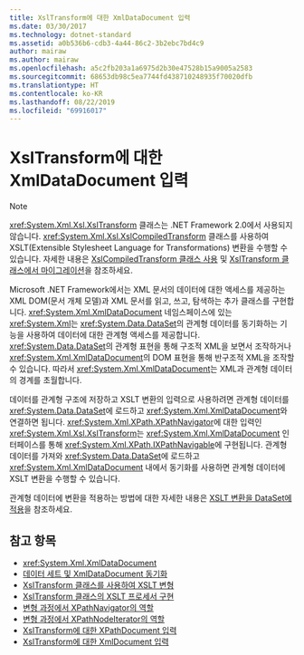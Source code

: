 ```yaml
---
title: XslTransform에 대한 XmlDataDocument 입력
ms.date: 03/30/2017
ms.technology: dotnet-standard
ms.assetid: a0b536b6-cdb3-4a44-86c2-3b2ebc7bd4c9
author: mairaw
ms.author: mairaw
ms.openlocfilehash: a5c2fb203a1a6975d2b30e47528b15a9005a2583
ms.sourcegitcommit: 68653db98c5ea7744fd438710248935f70020dfb
ms.translationtype: HT
ms.contentlocale: ko-KR
ms.lasthandoff: 08/22/2019
ms.locfileid: "69916017"
---
```

# <a name="xmldatadocument-input-to-xsltransform"></a>XslTransform에 대한 XmlDataDocument 입력
> [!NOTE]
> <xref:System.Xml.Xsl.XslTransform> 클래스는 .NET Framework 2.0에서 사용되지 않습니다. <xref:System.Xml.Xsl.XslCompiledTransform> 클래스를 사용하여 XSLT(Extensible Stylesheet Language for Transformations) 변환을 수행할 수 있습니다. 자세한 내용은 [XslCompiledTransform 클래스 사용](../../../../docs/standard/data/xml/using-the-xslcompiledtransform-class.md) 및 [XslTransform 클래스에서 마이그레이션](../../../../docs/standard/data/xml/migrating-from-the-xsltransform-class.md)을 참조하세요.  
  
 Microsoft .NET Framework에서는 XML 문서의 데이터에 대한 액세스를 제공하는 XML DOM(문서 개체 모델)과 XML 문서를 읽고, 쓰고, 탐색하는 추가 클래스를 구현합니다. <xref:System.Xml.XmlDataDocument> 네임스페이스에 있는 <xref:System.Xml>는 <xref:System.Data.DataSet>의 관계형 데이터를 동기화하는 기능을 사용하여 데이터에 대한 관계형 액세스를 제공합니다. <xref:System.Data.DataSet>의 관계형 표현을 통해 구조적 XML을 보면서 조작하거나 <xref:System.Xml.XmlDataDocument>의 DOM 표현을 통해 반구조적 XML을 조작할 수 있습니다. 따라서 <xref:System.Xml.XmlDataDocument>는 XML과 관계형 데이터의 경계를 초월합니다.  
  
 데이터를 관계형 구조에 저장하고 XSLT 변환의 입력으로 사용하려면 관계형 데이터를 <xref:System.Data.DataSet>에 로드하고 <xref:System.Xml.XmlDataDocument>와 연결하면 됩니다. <xref:System.Xml.XPath.XPathNavigator>에 대한 입력인 <xref:System.Xml.Xsl.XslTransform>는 <xref:System.Xml.XmlDataDocument> 인터페이스를 통해 <xref:System.Xml.XPath.IXPathNavigable>에 구현됩니다. 관계형 데이터를 가져와 <xref:System.Data.DataSet>에 로드하고 <xref:System.Xml.XmlDataDocument> 내에서 동기화를 사용하면 관계형 데이터에 XSLT 변환을 수행할 수 있습니다.  
  
 관계형 데이터에 변환을 적용하는 방법에 대한 자세한 내용은 [XSLT 변환을 DataSet에 적용](../../../../docs/framework/data/adonet/dataset-datatable-dataview/applying-an-xslt-transform-to-a-dataset.md)을 참조하세요.  
  
## <a name="see-also"></a>참고 항목

- <xref:System.Xml.XmlDataDocument>
- [데이터 세트 및 XmlDataDocument 동기화](../../../../docs/framework/data/adonet/dataset-datatable-dataview/dataset-and-xmldatadocument-synchronization.md)
- [XslTransform 클래스를 사용하여 XSLT 변형](../../../../docs/standard/data/xml/xslt-transformations-with-the-xsltransform-class.md)
- [XslTransform 클래스의 XSLT 프로세서 구현](../../../../docs/standard/data/xml/xsltransform-class-implements-the-xslt-processor.md)
- [변형 과정에서 XPathNavigator의 역할](../../../../docs/standard/data/xml/xpathnavigator-in-transformations.md)
- [변형 과정에서 XPathNodeIterator의 역할](../../../../docs/standard/data/xml/xpathnodeiterator-in-transformations.md)
- [XslTransform에 대한 XPathDocument 입력](../../../../docs/standard/data/xml/xpathdocument-input-to-xsltransform.md)
- [XslTransform에 대한 XmlDocument 입력](../../../../docs/standard/data/xml/xmldocument-input-to-xsltransform.md)
